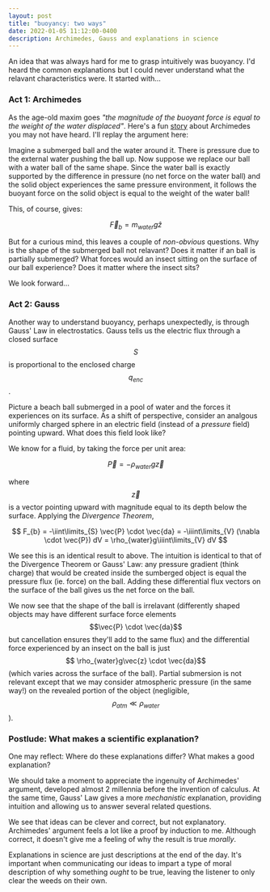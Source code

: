 ```yaml
---
layout: post
title: "buoyancy: two ways"
date: 2022-01-05 11:12:00-0400
description: Archimedes, Gauss and explanations in science
---
```


An idea that was always hard for me to grasp intuitively was buoyancy. I'd heard the common explanations but I could never understand what the relavant characteristics were. It started with...

### Act 1: Archimedes
As the age-old maxim goes *"the magnitude of the buoyant force is equal to the weight of the water displaced"*. Here's a fun [story](https://www.google.com/url?sa=t&rct=j&q=&esrc=s&source=web&cd=&ved=2ahUKEwiLmKP95Yj4AhW4kokEHYViCEgQFnoECAsQAw&url=https%3A%2F%2Fwww.ccsd93.com%2Fsite%2Fhandlers%2Ffiledownload.ashx%3Fmoduleinstanceid%3D48%26dataid%3D267%26FileName%3DThe-Legend-of-the-Gold-Crown-and-the-Bathtub.pdf&usg=AOvVaw3mt9lH5RjtDZ2VPAfXg_7f) about Archimedes you may not have heard. I'll replay the argument here:

Imagine a submerged ball and the water around it. There is pressure due to the external water pushing the ball up. Now suppose we replace our ball with a water ball of the same shape. Since the water ball is exactly supported by the difference in pressure (no net force on the water ball) and the solid object experiences the same pressure environment, it follows the buoyant force on the solid object is equal to the weight of the water ball!

This, of course, gives:

$$
\vec{F}_{b} = m_{water}g\hat{z}
$$

But for a curious mind, this leaves a couple of *non-obvious* questions. Why is the shape of the submerged ball not relavant? Does it matter if an ball is partially submerged? What forces would an insect sitting on the surface of our ball experience? Does it matter where the insect sits?

We look forward...
### Act 2: Gauss
Another way to understand buoyancy, perhaps unexpectedly, is through Gauss' Law in electrostatics. Gauss tells us the electric flux through a closed surface $$S$$ is proportional to the enclosed charge $$q_{enc}$$.

Picture a beach ball submerged in a pool of water and the forces it experiences on its surface. As a shift of perspective, consider an analgous uniformly charged sphere in an electric field (instead of a *pressure* field) pointing upward. What does this field look like?

We know for a fluid, by taking the force per unit area:

$$
\vec{P} = -\rho_{water}g\vec{z}
$$

where $$\vec{z}$$ is a vector pointing upward with magnitude equal to its depth below the surface. Applying the *Divergence Theorem*, 

$$
F_{b} = -\iint\limits_{S} \vec{P} \cdot \vec{da} = -\iiint\limits_{V} (\nabla \cdot \vec{P}) dV = \rho_{water}g\iiint\limits_{V} dV
$$

We see this is an identical result to above. The intuition is identical to that of the Divergence Theorem or Gauss' Law: any pressure gradient (think charge) that would be created inside the sumberged object is equal the pressure flux (ie. force) on the ball. Adding these differential flux vectors on the surface of the ball gives us the net force on the ball.

We now see that the shape of the ball is irrelavant (differently shaped objects may have different surface force elements $$\vec{P} \cdot \vec{da}$$ but cancellation ensures they'll add to the same flux) and the differential force experienced by an insect on the ball is just $$ \rho_{water}g\vec{z} \cdot \vec{da}$$ (which varies across the surface of the ball). Partial submersion is not relevant except that we may consider atmospheric pressure (in the same way!) on the revealed portion of the object (negligible, $$\rho_{atm} \ll \rho_{water}$$).

### Postlude: What makes a scientific explanation?
One may reflect: Where do these explanations differ? What makes a good explanation? 

We should take a moment to appreciate the ingenuity of Archimedes' argument, developed almost 2 millennia before the invention of calculus. At the same time, Gauss' Law gives a more *mechanistic* explanation, providing intuition and allowing us to answer several related questions.

We see that ideas can be clever and correct, but not explanatory. Archimedes' argument feels a lot like a proof by induction to me. Although correct, it doesn't give me a feeling of why the result is true *morally*. 

Explanations in science are just descriptions at the end of the day. It's important when communicating our ideas to impart a type of moral description of why something *ought* to be true, leaving the listener to only clear the weeds on their own.
